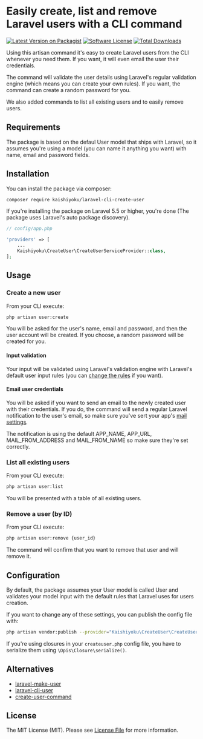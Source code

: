 # Easily create, list and remove Laravel users with a CLI command
[![Latest Version on Packagist](https://img.shields.io/packagist/v/kaishiyoku/laravel-cli-create-user.svg?style=flat-square)](https://packagist.org/packages/kaishiyoku/laravel-cli-create-user)
[![Software License](https://img.shields.io/packagist/l/kaishiyoku/laravel-cli-create-user.svg?style=flat-square)](LICENSE)
[![Total Downloads](https://img.shields.io/packagist/dt/kaishiyoku/laravel-cli-create-user.svg?style=flat-square)](https://packagist.org/packages/kaishiyoku/laravel-cli-create-user)

Using this artisan command it's easy to create Laravel users from the CLI whenever you need them. If you want, it will even email the user their credentials.

The command will validate the user details using Laravel's regular validation engine (which means you can create your own rules). If you want, the command can create a random password for you.

We also added commands to list all existing users and to easily remove users.

## Requirements

The package is based on the defaul User model that ships with Laravel, so it assumes you're using a model (you can name it anything you want) with name, email and password fields.

## Installation

You can install the package via composer:

```bash
composer require kaishiyoku/laravel-cli-create-user
```

If you're installing the package on Laravel 5.5 or higher, you're done (The package uses Laravel's auto package discovery).

```php
// config/app.php

'providers' => [
    ...
    Kaishiyoku\CreateUser\CreateUserServiceProvider::class,
];
```

## Usage

### Create a new user
From your CLI execute:

```bash
php artisan user:create
```

You will be asked for the user's name, email and password, and then the user account will be created. If you choose, a random password will be created for you.

#### Input validation
Your input will be validated using Laravel's validation engine with Laravel's default user input rules (you can [change the rules](#configuration) if you want).

#### Email user credentials
You will be asked if you want to send an email to the newly created user with their credentials. If you do, the command will send a regular Laravel notification to the user's email, so make sure you've sert your app's [mail settings](https://laravel.com/docs/master/mail).

The notification is using the default APP_NAME, APP_URL, MAIL_FROM_ADDRESS and MAIL_FROM_NAME so make sure they're set correctly.

### List all existing users
From your CLI execute:

```bash
php artisan user:list
```

You will be presented with a table of all existing users.

### Remove a user (by ID)
From your CLI execute:

```bash
php artisan user:remove {user_id}
```

The command will confirm that you want to remove that user and will remove it.

## Configuration

By default, the package assumes your User model is called User and validates your model input with the default rules that Laravel uses for users creation.

If you want to change any of these settings, you can publish the config file with:

```bash
php artisan vendor:publish --provider="Kaishiyoku\CreateUser\CreateUserServiceProvider"
```

If you're using closures in your `createuser.php` config file, you have to serialize them using `\Opis\Closure\serialize()`.

## Alternatives

- [laravel-make-user](https://github.com/michaeldyrynda/laravel-make-user)
- [laravel-cli-user](https://github.com/subdesign/laravel-cli-user)
- [create-user-command](https://github.com/rap2hpoutre/create-user-command)

## License

The MIT License (MIT). Please see [License File](LICENSE) for more information.
